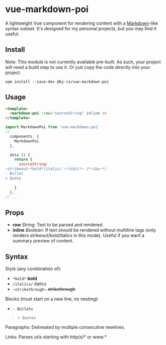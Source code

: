 # vue-markdown-poi

A lightweight Vue component for rendering content with a [Markdown](https://daringfireball.net/projects/markdown/)-like syntax subset. It's designed for my personal projects, but you may find it useful.

## Install

Note: This module is not currently available pre-built. As such, your project will need a build step to use it. Or just copy the code directly into your project.

```console
npm install --save-dev @ky-is/vue-markdown-poi
```

## Usage

```html
<template>
  <markdown-poi :raw="sourceString" inline />
</template>
```
```js
import MarkdownPoi from 'vue-markdown-poi'
// ...
  components: {
    MarkdownPoi
  },

  data () {
    return {
      sourceString: `
~strikeout~*bold*/italic/ ~*/sbi/*~ /*~ibs~*/
- Bullet
> Quote
      `
    }
  },
// ...
```

## Props

- **raw** _String_: Text to be parsed and rendered.
- **inline** _Boolean_: If text should be rendered without multiline tags (only renders strikeout/bold/italics in this mode). Useful if you want a summary preview of content.

## Syntax

Style (any combination of):
- `*bold*` **bold**
- `/italics/` _italics_
- `~strikethrough~` ~~strikethrough~~

Blocks (must start on a new line, no nesting):

- `- Bullets`

> `> Quotes`

Paragraphs: Delineated by multiple consecutive newlines.

Links: Parses urls starting with http(s)* or www.*
